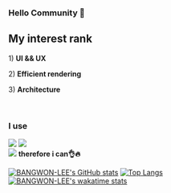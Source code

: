 ### Hello Community 👋

<p>
 <h2>My interest rank</h2>
<p>1) <strong>UI && UX</strong></p>
<p>2) <strong>Efficient rendering</strong></p>
<p>3) <strong>Architecture</strong></p>
</P>
<br/>

### I use  

<p>
  <img src="https://img.shields.io/badge/JavaScript-F7DF1E?style=for-the-badge&logo=JavaScript&logoColor=yellow" /> 
  <img src="https://img.shields.io/badge/TypeScript-3178C6?style=for-the-badge&logo=TypeScript&logoColor=white" /> 
<!--   <img src="https://img.shields.io/badge/dart-0175C2?style=for-the-badge&logo=dart&logoColor=white" />  -->
<br/>
   <img src="https://img.shields.io/badge/react-61DAFB?style=for-the-badge&logo=react&logoColor=white" /> 
<!--    <img src="https://img.shields.io/badge/flutter-02569B?style=for-the-badge&logo=flutter&logoColor=blue" /><br/> -->
  <strong> therefore i can👌🔥</strong>                     
</p>

[![BANGWON-LEE's GitHub stats](https://github-readme-stats.vercel.app/api?username=BANGWON-LEE)](https://github.com/anuraghazra/github-readme-stats)
[![Top Langs](https://github-readme-stats.vercel.app/api/top-langs/?username=BANGWON-LEE&layout=compact)](https://github.com/anuraghazra/github-readme-stats)
[![BANGWON-LEE's wakatime stats](https://github-readme-stats.vercel.app/api/wakatime?username=wony0823)](https://github.com/anuraghazra/github-readme-stats)

<!--
**BANGWON-LEE/BANGWON-LEE** is a ✨ _special_ ✨ repository because its `README.md` (this file) appears on your GitHub profile.

Here are some ideas to get you started:

- 🔭 I’m currently working on ...
- 🌱 I’m currently learning ...
- 👯 I’m looking to collaborate on ...
- 🤔 I’m looking for help with ...
- 💬 Ask me about ...
- 📫 How to reach me: ...
- 😄 Pronouns: ...
- ⚡ Fun fact: ...
-->



